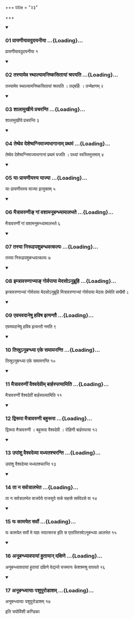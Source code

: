+++
title = "२३"

+++

<div class="js_include" includetitle="true" newlevelforh1="3" unfilled="" url="/vedAH_yajuH/taittirIyam/sUtram/ApastambaH/shrautam/vishvAsa-prastutiH/13/23/01_prAyaNIyAvadudayanIyA.md">
<details open><summary><h3>01 प्रायणीयावदुदयनीया ...{Loading}...</h3></summary>

प्रायणीयावदुदयनीया १
</details>
</div>


<div class="js_include" includetitle="true" newlevelforh1="3" unfilled="" url="/vedAH_yajuH/taittirIyam/sUtram/ApastambaH/shrautam/vishvAsa-prastutiH/13/23/02_tasyAmeva_sthAlyAmaniShkasitAyAM_shrapayati.md">
<details open><summary><h3>02 तस्यामेव स्थाल्यामनिष्कसितायां श्रपयति ...{Loading}...</h3></summary>

तस्यामेव स्थाल्यामनिष्कसितायां श्रपयति । तद्बर्हिः । तन्मेक्षणम् २
</details>
</div>


<div class="js_include" includetitle="true" newlevelforh1="3" unfilled="" url="/vedAH_yajuH/taittirIyam/sUtram/ApastambaH/shrautam/vishvAsa-prastutiH/13/23/03_shAlAmukhIye_pracharanti.md">
<details open><summary><h3>03 शालामुखीये प्रचरन्ति ...{Loading}...</h3></summary>

शालामुखीये प्रचरन्ति ३
</details>
</div>


<div class="js_include" includetitle="true" newlevelforh1="3" unfilled="" url="/vedAH_yajuH/taittirIyam/sUtram/ApastambaH/shrautam/vishvAsa-prastutiH/13/23/04_teShveva_desheShvagnimAjyabhAgAnAm_prathamaM.md">
<details open><summary><h3>04 तेष्वेव देशेष्वग्निमाज्यभागानाम् प्रथमं ...{Loading}...</h3></summary>

तेष्वेव देशेष्वग्निमाज्यभागानां प्रथमं यजति । पथ्यां स्वस्तिमुत्तमाम् ४
</details>
</div>


<div class="js_include" includetitle="true" newlevelforh1="3" unfilled="" url="/vedAH_yajuH/taittirIyam/sUtram/ApastambaH/shrautam/vishvAsa-prastutiH/13/23/05_yAH_prAyaNIyasya_yAjyA.md">
<details open><summary><h3>05 याः प्रायणीयस्य याज्या ...{Loading}...</h3></summary>

याः प्रायणीयस्य याज्या इत्युक्तम् ५
</details>
</div>


<div class="js_include" includetitle="true" newlevelforh1="3" unfilled="" url="/vedAH_yajuH/taittirIyam/sUtram/ApastambaH/shrautam/vishvAsa-prastutiH/13/23/06_maitrAvaruNI~N_gAM_vashAmanUbandhyAmAlabhate.md">
<details open><summary><h3>06 मैत्रावरुणीङ् गां वशामनूबन्ध्यामालभते ...{Loading}...</h3></summary>

मैत्रावरुणीं गां वशामनूबन्ध्यामालभते ६
</details>
</div>


<div class="js_include" includetitle="true" newlevelforh1="3" unfilled="" url="/vedAH_yajuH/taittirIyam/sUtram/ApastambaH/shrautam/vishvAsa-prastutiH/13/23/07_tasyA_nirUDhapashubandhavatkalpaH.md">
<details open><summary><h3>07 तस्या निरूढपशुबन्धवत्कल्पः ...{Loading}...</h3></summary>

तस्या निरूढपशुबन्धवत्कल्पः ७
</details>
</div>


<div class="js_include" includetitle="true" newlevelforh1="3" unfilled="" url="/vedAH_yajuH/taittirIyam/sUtram/ApastambaH/shrautam/vishvAsa-prastutiH/13/23/08_imtrAvaruNAbhyA~N_gorvapAyA_medaso-nubrUhi.md">
<details open><summary><h3>08 इम्त्रावरुणाभ्याङ् गोर्वपाया मेदसोऽनुब्रूहि ...{Loading}...</h3></summary>

इम्त्रावरुणाभ्यां गोर्वपाया मेदसोऽनुब्रूहि मित्रावरुणाभ्यां गोर्वपाया मेदसः प्रेष्येति सम्प्रैषौ ८
</details>
</div>


<div class="js_include" includetitle="true" newlevelforh1="3" unfilled="" url="/vedAH_yajuH/taittirIyam/sUtram/ApastambaH/shrautam/vishvAsa-prastutiH/13/23/09_evamavadAneShu_haviSha_ityantau.md">
<details open><summary><h3>09 एवमवदानेषु हविष इत्यन्तौ ...{Loading}...</h3></summary>

एवमवदानेषु हविष इत्यन्तौ नमति ९
</details>
</div>


<div class="js_include" includetitle="true" newlevelforh1="3" unfilled="" url="/vedAH_yajuH/taittirIyam/sUtram/ApastambaH/shrautam/vishvAsa-prastutiH/13/23/10_tisru-nUbandhyA_eke_samAmananti.md">
<details open><summary><h3>10 तिस्रुऽनूबन्ध्या एके समामनन्ति ...{Loading}...</h3></summary>

तिस्रुऽनूबन्ध्या एके समामनन्ति १०
</details>
</div>


<div class="js_include" includetitle="true" newlevelforh1="3" unfilled="" url="/vedAH_yajuH/taittirIyam/sUtram/ApastambaH/shrautam/vishvAsa-prastutiH/13/23/11_maitrAvaruNIM_vaishvadevIm_bArhaspatyAmiti.md">
<details open><summary><h3>11 मैत्रावरुणीं वैश्वदेवीम् बार्हस्पत्यामिति ...{Loading}...</h3></summary>

मैत्रावरुणीं वैश्वदेवीं बार्हस्पत्यामिति ११
</details>
</div>


<div class="js_include" includetitle="true" newlevelforh1="3" unfilled="" url="/vedAH_yajuH/taittirIyam/sUtram/ApastambaH/shrautam/vishvAsa-prastutiH/13/23/12_dvirUpA_maitrAvaruNI_bahurUpA.md">
<details open><summary><h3>12 द्विरूपा मैत्रावरुणी बहुरूपा ...{Loading}...</h3></summary>

द्विरूपा मैत्रावरुणी । बहुरूपा वैश्वदेवी । रोहिणी बार्हस्पत्या १२
</details>
</div>


<div class="js_include" includetitle="true" newlevelforh1="3" unfilled="" url="/vedAH_yajuH/taittirIyam/sUtram/ApastambaH/shrautam/vishvAsa-prastutiH/13/23/13_upAMshu_vaishvadevyA_madhyatashcharanti.md">
<details open><summary><h3>13 उपांशु वैश्वदेव्या मध्यतश्चरन्ति ...{Loading}...</h3></summary>

उपांशु वैश्वदेव्या मध्यतश्चरन्ति १३
</details>
</div>


<div class="js_include" includetitle="true" newlevelforh1="3" unfilled="" url="/vedAH_yajuH/taittirIyam/sUtram/ApastambaH/shrautam/vishvAsa-prastutiH/13/23/14_tA_na_sarvatrAlabheta.md">
<details open><summary><h3>14 ता न सर्वत्रालभेत ...{Loading}...</h3></summary>

ता न सर्वत्रालभेत वाजपेये राजसूये सत्त्रे सहस्रे सर्ववेदसे वा १४
</details>
</div>


<div class="js_include" includetitle="true" newlevelforh1="3" unfilled="" url="/vedAH_yajuH/taittirIyam/sUtram/ApastambaH/shrautam/vishvAsa-prastutiH/13/23/15_yaH_kAmayeta_sarvo.md">
<details open><summary><h3>15 यः कामयेत सर्वो ...{Loading}...</h3></summary>

यः कामयेत सर्वो मे यज्ञः स्यात्सरस इति स एतास्तिस्रोऽनूबन्ध्या आलभेत १५
</details>
</div>


<div class="js_include" includetitle="true" newlevelforh1="3" unfilled="" url="/vedAH_yajuH/taittirIyam/sUtram/ApastambaH/shrautam/vishvAsa-prastutiH/13/23/16_anUbandhyAvapAyAM_hutAyAn_daxiNe.md">
<details open><summary><h3>16 अनूबन्ध्यावपायां हुतायान् दक्षिणे ...{Loading}...</h3></summary>

अनूबन्ध्यावपायां हुतायां दक्षिणे वेद्यन्ते यजमानः केशश्मश्रु वापयते १६
</details>
</div>


<div class="js_include" includetitle="true" newlevelforh1="3" unfilled="" url="/vedAH_yajuH/taittirIyam/sUtram/ApastambaH/shrautam/vishvAsa-prastutiH/13/23/17_anUbandhyAyAH_pashupuroDAsham.md">
<details open><summary><h3>17 अनूबन्ध्यायाः पशुपुरोडाशम् ...{Loading}...</h3></summary>

अनूबन्ध्यायाः पशुपुरोडाशम् १७
</details>
</div>



  
इति त्रयोविंशी कण्डिका 
